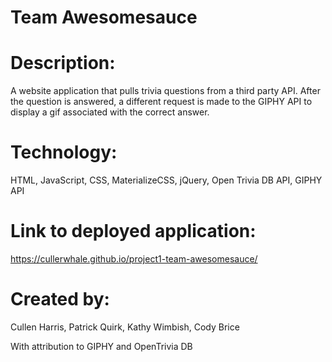 # Team Awesomesauce

# Description:
A website application that pulls trivia questions from a third party API. After the question is answered, a different request is made to the GIPHY API to display a gif associated with the correct answer. 


# Technology:
HTML, JavaScript, CSS, MaterializeCSS, jQuery, Open Trivia DB API, GIPHY API

# Link to deployed application:
https://cullerwhale.github.io/project1-team-awesomesauce/



# Created by:
Cullen Harris, 
Patrick Quirk, 
Kathy Wimbish, 
Cody Brice


With attribution to GIPHY and OpenTrivia DB

